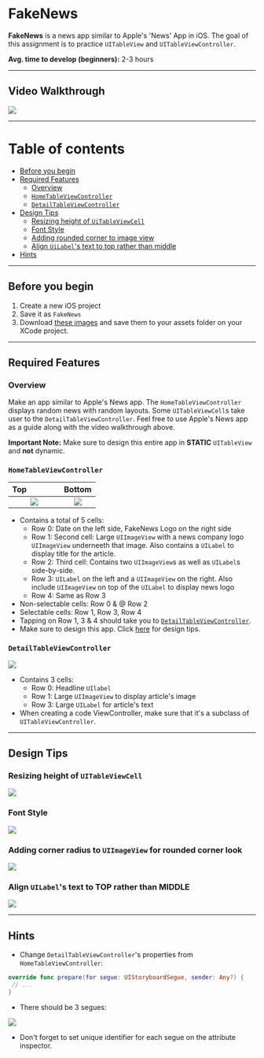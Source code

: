 # FakeNews
**FakeNews** is a news app similar to Apple's 'News' App in iOS. The goal of this assignment is to practice `UITableView` and `UITableViewController`.

**Avg. time to develop (beginners):** 2-3 hours

***

## Video Walkthrough

![](/demo.gif)

***



Table of contents
=================

* [Before you begin](#before-you-begin)
* [Required Features](#required-features)
  * [Overview](#overview)
  * [`HomeTableViewController`](#hometableviewcontroller)
  * [`DetailTableViewController`](#detailtableviewcontroller)
* [Design Tips](#design-tips)
  * [Resizing height of `UiTableViewCell`](#resizing-height-of-uitableviewcell)
  * [Font Style](#font-style)
  * [Adding rounded corner to image view](#adding-corner-radius-to-uiimageview-for-rounded-corner-look)
  * [Align `UiLabel`'s text to top rather than middle](#align-uilabels-text-to-top-rather-than-middle)
* [Hints](#hints)

***

## Before you begin

1. Create a new iOS project
2. Save it as `FakeNews`
4. Download [these images](/FakeNews) and save them to your assets folder on your XCode project.

***

## Required Features

### Overview
Make an app similar to Apple's News app. The `HomeTableViewController` displays random news with random layouts. Some `UITableViewCell`s take user to the `DetailTableViewController`. Feel free to use Apple's News app as a guide along with the video walkthrough above.

**Important Note:** Make sure to design this entire app in **STATIC** `UITableView` and **not** dynamic.

### `HomeTableViewController`

Top                        |  Bottom
:-------------------------:|:-------------------------:
![](/HomePage1.png)        |   ![](/HomePage2.png)


* Contains a total of 5 cells:
  * Row 0: Date on the left side, FakeNews Logo on the right side
  * Row 1: Second cell: Large `UIImageView` with a news company logo `UIImageView` underneeth that image. Also contains a `UILabel` to display title for the article.
  * Row 2: Third cell: Contains two `UIImageView`s as well as `UILabel`s side-by-side.
  * Row 3: `UILabel` on the left and a `UIImageView` on the right. Also include `UIImageView` on top of the `UILabel` to display news logo
  * Row 4: Same as Row 3
* Non-selectable cells: Row 0 & @ Row 2
* Selectable cells: Row 1, Row 3, Row 4
* Tapping on Row 1, 3 & 4 should take you to [`DetailTableViewController`](#detailtableviewcontroller).
* Make sure to design this app. Click [here](#design-tips) for design tips.

### `DetailTableViewController`

![](/DetailPage.png)

* Contains 3 cells:
  * Row 0: Headline `UIlabel`
  * Row 1: Large `UIImageView` to display article's image
  * Row 3: Large `UILabel` for article's text
* When creating a code ViewController, make sure that it's a subclass of `UITableViewController`.

***

## Design Tips

### Resizing height of `UITableViewCell`

![](/Design%20Tips/resize-height-uitableviewcell.gif)

### Font Style
![](/Design%20Tips/font-style.gif)

### Adding corner radius to `UIImageView` for rounded corner look

![](/Design%20Tips/rounded-corner-imageviews.gif)

### Align `UILabel`'s text to TOP rather than MIDDLE

![](/Design%20Tips/align-uilabel-top.gif)

***

## Hints
* Change `DetailTableViewController`'s properties from `HomeTableViewController`:

``` swift
override func prepare(for segue: UIStoryboardSegue, sender: Any?) {
 // ...
}
```
* There should be 3 segues:

![](/segues.png)

  * Don't forget to set unique identifier for each segue on the attribute inspector.






